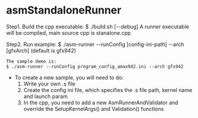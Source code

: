 # asmStandaloneRunner

Step1.
    Build the cpp executable:
    $ ./build.sh [--debug]
    A runner executable will be compiled, main source cpp is stanalone.cpp

Step2.
    Run example:
    $ ./asm-runner --runConfig [config-ini-path] --arch [gfxArch] (default is gfx942)

    The sample demo is:
    $ ./asm-runner --runConfig program_config_amax942.ini --arch gfx942


* To create a new sample, you will need to do:
    1. Write your own .s file
    2. Create the config ini file, which specifies the .s file path, kernel name and launch param
    3. In the cpp, you need to add a new AsmRunnerAndValidator and override the
       SetupKernelArgs() and Validation() functions

